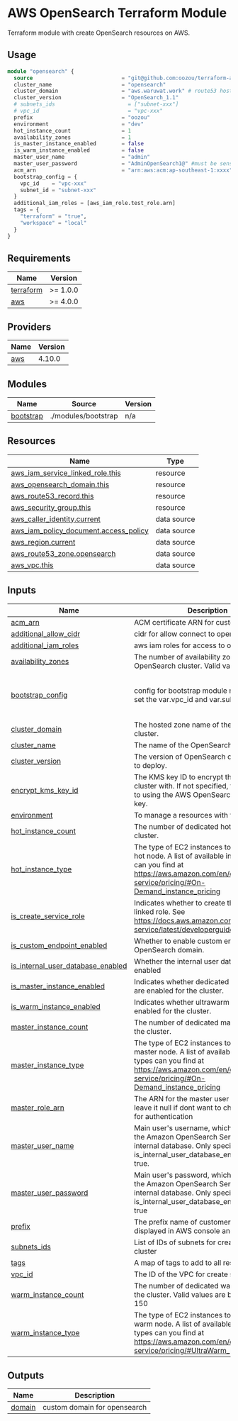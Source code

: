 # AWS OpenSearch Terraform Module

Terraform module with create OpenSearch resources on AWS.

## Usage

```terraform
module "opensearch" {
  source                            = "git@github.com:oozou/terraform-aws-opensearch.git?ref=develop"
  cluster_name                      = "opensearch"
  cluster_domain                    = "aws.waruwat.work" # route53 hostzone domain
  cluster_version                   = "OpenSearch_1.1"
  # subnets_ids                       = ["subnet-xxx"]
  # vpc_id                            = "vpc-xxx"
  prefix                            = "oozou"
  environment                       = "dev"
  hot_instance_count                = 1
  availability_zones                = 1
  is_master_instance_enabled        = false
  is_warm_instance_enabled          = false
  master_user_name                  = "admin"
  master_user_password              = "AdminOpenSearch1@" #must be sensitive value
  acm_arn                           = "arn:aws:acm:ap-southeast-1:xxxx"
  bootstrap_config = {
    vpc_id    = "vpc-xxx"
    subnet_id = "subnet-xxx"
  }
  additional_iam_roles = [aws_iam_role.test_role.arn]
  tags = {
    "terraform" = "true",
    "workspace" = "local"
  }
}
```

<!-- BEGIN_TF_DOCS -->
## Requirements

| Name | Version |
|------|---------|
| <a name="requirement_terraform"></a> [terraform](#requirement\_terraform) | >= 1.0.0 |
| <a name="requirement_aws"></a> [aws](#requirement\_aws) | >= 4.0.0 |

## Providers

| Name | Version |
|------|---------|
| <a name="provider_aws"></a> [aws](#provider\_aws) | 4.10.0 |

## Modules

| Name | Source | Version |
|------|--------|---------|
| <a name="module_bootstrap"></a> [bootstrap](#module\_bootstrap) | ./modules/bootstrap | n/a |

## Resources

| Name | Type |
|------|------|
| [aws_iam_service_linked_role.this](https://registry.terraform.io/providers/hashicorp/aws/latest/docs/resources/iam_service_linked_role) | resource |
| [aws_opensearch_domain.this](https://registry.terraform.io/providers/hashicorp/aws/latest/docs/resources/opensearch_domain) | resource |
| [aws_route53_record.this](https://registry.terraform.io/providers/hashicorp/aws/latest/docs/resources/route53_record) | resource |
| [aws_security_group.this](https://registry.terraform.io/providers/hashicorp/aws/latest/docs/resources/security_group) | resource |
| [aws_caller_identity.current](https://registry.terraform.io/providers/hashicorp/aws/latest/docs/data-sources/caller_identity) | data source |
| [aws_iam_policy_document.access_policy](https://registry.terraform.io/providers/hashicorp/aws/latest/docs/data-sources/iam_policy_document) | data source |
| [aws_region.current](https://registry.terraform.io/providers/hashicorp/aws/latest/docs/data-sources/region) | data source |
| [aws_route53_zone.opensearch](https://registry.terraform.io/providers/hashicorp/aws/latest/docs/data-sources/route53_zone) | data source |
| [aws_vpc.this](https://registry.terraform.io/providers/hashicorp/aws/latest/docs/data-sources/vpc) | data source |

## Inputs

| Name | Description | Type | Default | Required |
|------|-------------|------|---------|:--------:|
| <a name="input_acm_arn"></a> [acm\_arn](#input\_acm\_arn) | ACM certificate ARN for custom endpoint. | `string` | `""` | no |
| <a name="input_additional_allow_cidr"></a> [additional\_allow\_cidr](#input\_additional\_allow\_cidr) | cidr for allow connect to opensearch | `list(string)` | `[]` | no |
| <a name="input_additional_iam_roles"></a> [additional\_iam\_roles](#input\_additional\_iam\_roles) | aws iam roles for access to opensearch. | `list(string)` | `[]` | no |
| <a name="input_availability_zones"></a> [availability\_zones](#input\_availability\_zones) | The number of availability zones for the OpenSearch cluster. Valid values: 1, 2 or 3. | `number` | `3` | no |
| <a name="input_bootstrap_config"></a> [bootstrap\_config](#input\_bootstrap\_config) | config for bootstrap module require if not set the var.vpc\_id and var.subnet\_ids | <pre>object({<br>    vpc_id    = string<br>    subnet_id = string<br>  })</pre> | `null` | no |
| <a name="input_cluster_domain"></a> [cluster\_domain](#input\_cluster\_domain) | The hosted zone name of the OpenSearch cluster. | `string` | n/a | yes |
| <a name="input_cluster_name"></a> [cluster\_name](#input\_cluster\_name) | The name of the OpenSearch cluster. | `string` | `"opensearch"` | no |
| <a name="input_cluster_version"></a> [cluster\_version](#input\_cluster\_version) | The version of OpenSearch or Elasticsearch to deploy. | `string` | `""` | no |
| <a name="input_encrypt_kms_key_id"></a> [encrypt\_kms\_key\_id](#input\_encrypt\_kms\_key\_id) | The KMS key ID to encrypt the OpenSearch cluster with. If not specified, then it defaults to using the AWS OpenSearch Service KMS key. | `string` | `""` | no |
| <a name="input_environment"></a> [environment](#input\_environment) | To manage a resources with tags | `string` | n/a | yes |
| <a name="input_hot_instance_count"></a> [hot\_instance\_count](#input\_hot\_instance\_count) | The number of dedicated hot nodes in the cluster. | `number` | `1` | no |
| <a name="input_hot_instance_type"></a> [hot\_instance\_type](#input\_hot\_instance\_type) | The type of EC2 instances to run for each hot node. A list of available instance types can you find at https://aws.amazon.com/en/opensearch-service/pricing/#On-Demand_instance_pricing | `string` | `"r6gd.large.search"` | no |
| <a name="input_is_create_service_role"></a> [is\_create\_service\_role](#input\_is\_create\_service\_role) | Indicates whether to create the service-linked role. See https://docs.aws.amazon.com/opensearch-service/latest/developerguide/slr.html | `bool` | `true` | no |
| <a name="input_is_custom_endpoint_enabled"></a> [is\_custom\_endpoint\_enabled](#input\_is\_custom\_endpoint\_enabled) | Whether to enable custom endpoint for the OpenSearch domain. | `bool` | `true` | no |
| <a name="input_is_internal_user_database_enabled"></a> [is\_internal\_user\_database\_enabled](#input\_is\_internal\_user\_database\_enabled) | Whether the internal user database is enabled | `bool` | `true` | no |
| <a name="input_is_master_instance_enabled"></a> [is\_master\_instance\_enabled](#input\_is\_master\_instance\_enabled) | Indicates whether dedicated master nodes are enabled for the cluster. | `bool` | `false` | no |
| <a name="input_is_warm_instance_enabled"></a> [is\_warm\_instance\_enabled](#input\_is\_warm\_instance\_enabled) | Indicates whether ultrawarm nodes are enabled for the cluster. | `bool` | `true` | no |
| <a name="input_master_instance_count"></a> [master\_instance\_count](#input\_master\_instance\_count) | The number of dedicated master nodes in the cluster. | `number` | `3` | no |
| <a name="input_master_instance_type"></a> [master\_instance\_type](#input\_master\_instance\_type) | The type of EC2 instances to run for each master node. A list of available instance types can you find at https://aws.amazon.com/en/opensearch-service/pricing/#On-Demand_instance_pricing | `string` | `"r6gd.large.search"` | no |
| <a name="input_master_role_arn"></a> [master\_role\_arn](#input\_master\_role\_arn) | The ARN for the master user of the cluster. leave it null if dont want to change the flow for authentication | `string` | `null` | no |
| <a name="input_master_user_name"></a> [master\_user\_name](#input\_master\_user\_name) | Main user's username, which is stored in the Amazon OpenSearch Service domain's internal database. Only specify if is\_internal\_user\_database\_enabled is set to true. | `string` | `null` | no |
| <a name="input_master_user_password"></a> [master\_user\_password](#input\_master\_user\_password) | Main user's password, which is stored in the Amazon OpenSearch Service domain's internal database. Only specify if is\_internal\_user\_database\_enabled is set to true | `string` | `null` | no |
| <a name="input_prefix"></a> [prefix](#input\_prefix) | The prefix name of customer to be displayed in AWS console and resource | `string` | n/a | yes |
| <a name="input_subnets_ids"></a> [subnets\_ids](#input\_subnets\_ids) | List of IDs of subnets for create opensearch cluster | `list(string)` | `null` | no |
| <a name="input_tags"></a> [tags](#input\_tags) | A map of tags to add to all resources. | `map(string)` | `{}` | no |
| <a name="input_vpc_id"></a> [vpc\_id](#input\_vpc\_id) | The ID of the VPC for create security group | `string` | `null` | no |
| <a name="input_warm_instance_count"></a> [warm\_instance\_count](#input\_warm\_instance\_count) | The number of dedicated warm nodes in the cluster. Valid values are between 2 and 150 | `number` | `3` | no |
| <a name="input_warm_instance_type"></a> [warm\_instance\_type](#input\_warm\_instance\_type) | The type of EC2 instances to run for each warm node. A list of available instance types can you find at https://aws.amazon.com/en/elasticsearch-service/pricing/#UltraWarm_pricing | `string` | `"ultrawarm1.medium.search"` | no |

## Outputs

| Name | Description |
|------|-------------|
| <a name="output_domain"></a> [domain](#output\_domain) | custom domain for opensearch |
<!-- END_TF_DOCS -->
